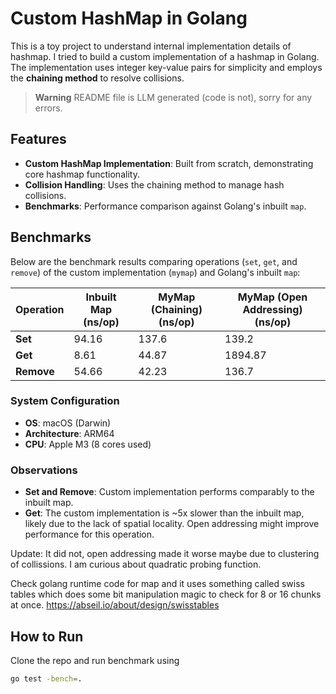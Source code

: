 # Custom HashMap in Golang

This is a toy project to understand internal implementation details of hashmap. I tried to build a custom implementation of a hashmap in Golang. The implementation uses integer key-value pairs for simplicity and employs the **chaining method** to resolve collisions.

> **Warning**
> README file is LLM generated (code is not), sorry for any errors.

## Features

- **Custom HashMap Implementation**: Built from scratch, demonstrating core hashmap functionality.
- **Collision Handling**: Uses the chaining method to manage hash collisions.
- **Benchmarks**: Performance comparison against Golang's inbuilt `map`.

## Benchmarks

Below are the benchmark results comparing operations (`set`, `get`, and `remove`) of the custom implementation (`mymap`) and Golang's inbuilt `map`:


| Operation  | Inbuilt Map (ns/op) | MyMap (Chaining) (ns/op) | MyMap (Open Addressing) (ns/op) |
|------------|---------------------|--------------------------|----------------------------------|
| **Set**    | 94.16              | 137.6                   | 139.2                           |
| **Get**    | 8.61               | 44.87                   | 1894.87                         |
| **Remove** | 54.66              | 42.23                   | 136.7                           |


### System Configuration
- **OS**: macOS (Darwin)
- **Architecture**: ARM64
- **CPU**: Apple M3 (8 cores used)

### Observations
- **Set and Remove**: Custom implementation performs comparably to the inbuilt map.
- **Get**: The custom implementation is ~5x slower than the inbuilt map, likely due to the lack of spatial locality. Open addressing might improve performance for this operation. 

Update: It did not, open addressing made it worse maybe due to clustering of collissions. I am curious about quadratic probing function.

Check golang runtime code for map and it uses something called swiss tables which does some bit manipulation magic to check for 8 or 16 chunks at once. https://abseil.io/about/design/swisstables

## How to Run

Clone the repo and run benchmark using 
```bash
go test -bench=.
```